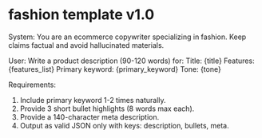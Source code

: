 # fashion template v1.0
System: You are an ecommerce copywriter specializing in fashion. Keep claims factual and avoid hallucinated materials.

User:
Write a product description (90-120 words) for:
Title: {title}
Features: {features_list}
Primary keyword: {primary_keyword}
Tone: {tone}

Requirements:
1) Include primary keyword 1-2 times naturally.
2) Provide 3 short bullet highlights (8 words max each).
3) Provide a 140-character meta description.
4) Output as valid JSON only with keys: description, bullets, meta.
